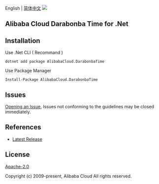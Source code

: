 English | [简体中文](README-CN.md)
![](https://aliyunsdk-pages.alicdn.com/icons/AlibabaCloud.svg)

## Alibaba Cloud Darabonba Time for .Net

## Installation

Use .Net CLI ( Recommand )

    dotnet add package AlibabaCloud.DarabonbaTime

Use Package Manager

    Install-Package AlibabaCloud.DarabonbaTime

## Issues

[Opening an Issue](https://github.com/aliyun/darabonba-time/issues/new), Issues not conforming to the guidelines may be closed immediately.

## References

- [Latest Release](https://github.com/aliyun/darabonba-time)

## License

[Apache-2.0](http://www.apache.org/licenses/LICENSE-2.0)

Copyright (c) 2009-present, Alibaba Cloud All rights reserved.